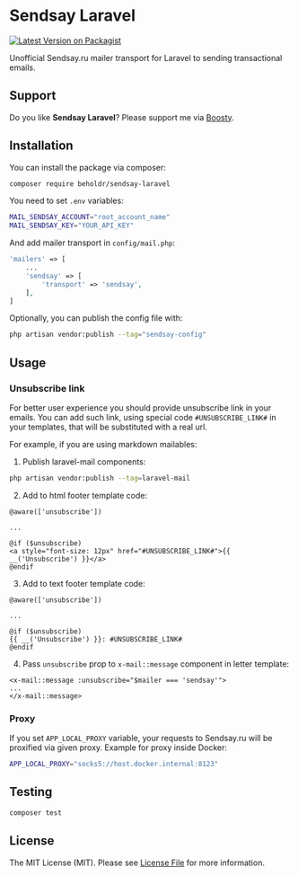 # Sendsay Laravel

[![Latest Version on Packagist](https://img.shields.io/packagist/v/beholdr/sendsay-laravel.svg?style=flat-square)](https://packagist.org/packages/beholdr/sendsay-laravel)

Unofficial Sendsay.ru mailer transport for Laravel to sending transactional emails.

## Support

Do you like **Sendsay Laravel**? Please support me via [Boosty](https://boosty.to/beholdr).

## Installation

You can install the package via composer:

```bash
composer require beholdr/sendsay-laravel
```

You need to set `.env` variables:

```bash
MAIL_SENDSAY_ACCOUNT="root_account_name"
MAIL_SENDSAY_KEY="YOUR_API_KEY"
```

And add mailer transport in `config/mail.php`:

```php
'mailers' => [
    ...
    'sendsay' => [
        'transport' => 'sendsay',
    ],
]
```

Optionally, you can publish the config file with:

```bash
php artisan vendor:publish --tag="sendsay-config"
```

## Usage

### Unsubscribe link

For better user experience you should provide unsubscribe link in your emails. You can add such link, using special code `#UNSUBSCRIBE_LINK#` in your templates, that will be substituted with a real url.

For example, if you are using markdown mailables:

1. Publish laravel-mail components:

```bash
php artisan vendor:publish --tag=laravel-mail
```

2. Add to html footer template code:

```blade
@aware(['unsubscribe'])

...

@if ($unsubscribe)
<a style="font-size: 12px" href="#UNSUBSCRIBE_LINK#">{{ __('Unsubscribe') }}</a>
@endif
```

3. Add to text footer template code:

```blade
@aware(['unsubscribe'])

...

@if ($unsubscribe)
{{ __('Unsubscribe') }}: #UNSUBSCRIBE_LINK#
@endif
```

4. Pass `unsubscribe` prop to `x-mail::message` component in letter template:

```blade
<x-mail::message :unsubscribe="$mailer === 'sendsay'">
...
</x-mail::message>
```

### Proxy

If you set `APP_LOCAL_PROXY` variable, your requests to Sendsay.ru will be proxified via given proxy. Example for proxy inside Docker:

```bash
APP_LOCAL_PROXY="socks5://host.docker.internal:8123"
```

## Testing

```bash
composer test
```

## License

The MIT License (MIT). Please see [License File](LICENSE.md) for more information.
